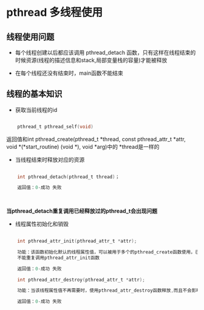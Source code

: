 # pthread 多线程使用

## 线程使用问题

- 每个线程创建以后都应该调用 pthread_detach 函数，只有这样在线程结束的时候资源(线程的描述信息和stack,局部变量栈的容量)才能被释放

- 在每个线程还没有结束时，main函数不能结束

## 线程的基本知识

- 获取当前线程的id

``` c

	pthread_t pthread_self(void)

```

返回值和int pthread_create(pthread_t *thread, const pthread_attr_t *attr,
                          void *(*start_routine) (void *), void *arg)中的 *thread是一样的
			
  			
- 当线程结束时释放对应的资源

``` c	
	  
	int pthread_detach(pthread_t thread)；

	返回值：0-成功 失败

		
```

**当pthread_detach重复调用已经释放过的pthread_t会出现问题**


- 线程属性初始化和销毁
``` c		
  
	int pthread_attr_init(pthread_attr_t *attr);

	功能：该函数初始化默认的线程属性值，可以被用于多个的pthread_create函数使用，已经调用过的pthread_attr_init函数的线程属性变量
	不能重复调用pthread_attr_init函数

	返回值：0-成功 失败

	int pthread_attr_destroy(pthread_attr_t *attr);

	功能：当该线程属性值不再需要时，使用pthread_attr_destroy函数释放,而且不会影响之前调用pthread_create函数要用到的该attr线程属性的线程，使用已经调用pthread_attr_destroy函数的线程属性会引发未知错误，已经调用过的pthread_attr_destroy函数的线程属性变量不能重复调用pthread_attr_destroy函数

	返回值：0-成功 失败
		
```
		